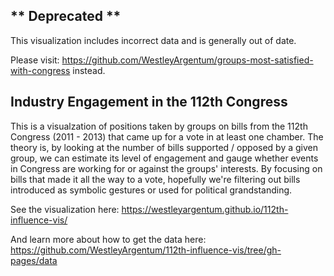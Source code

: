 ## ** Deprecated **
This visualization includes incorrect data and is generally out of date.

Please visit: https://github.com/WestleyArgentum/groups-most-satisfied-with-congress instead.

## Industry Engagement in the 112th Congress

This is a visualzation of positions taken by groups on bills from the 112th Congress (2011 - 2013) that came up for a vote in at least one chamber. The theory is, by looking at the number of bills supported / opposed by a given group, we can estimate its level of engagement and gauge whether events in Congress are working for or against the groups' interests. By focusing on bills that made it all the way to a vote, hopefully we're filtering out bills introduced as symbolic gestures or used for political grandstanding.

See the visualization here: https://westleyargentum.github.io/112th-influence-vis/

And learn more about how to get the data here: https://github.com/WestleyArgentum/112th-influence-vis/tree/gh-pages/data
